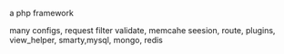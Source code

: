 a php framework



many configs, request filter validate, memcahe seesion, route, plugins, view_helper, smarty,mysql, mongo, redis
